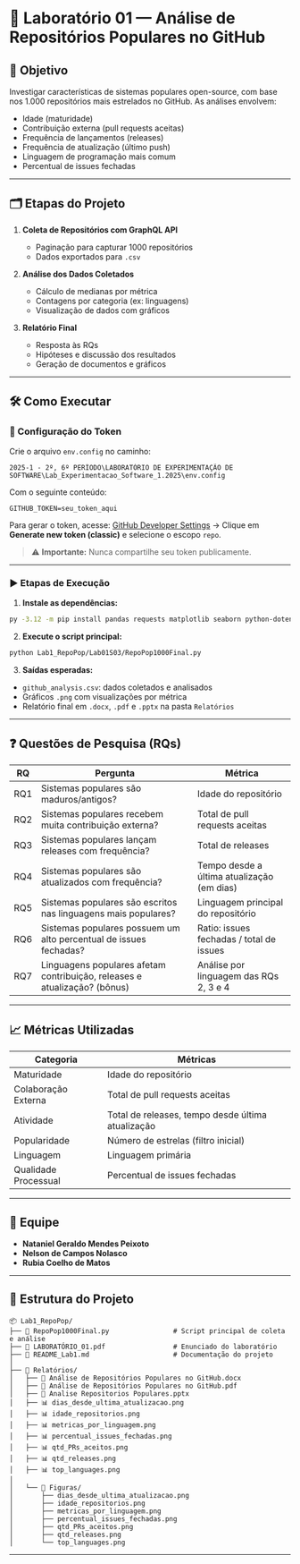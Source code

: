 # 🧪 Laboratório 01 — Análise de Repositórios Populares no GitHub

## 🎯 Objetivo

Investigar características de sistemas populares open-source, com base nos 1.000 repositórios mais estrelados no GitHub. As análises envolvem:

* Idade (maturidade)
* Contribuição externa (pull requests aceitas)
* Frequência de lançamentos (releases)
* Frequência de atualização (último push)
* Linguagem de programação mais comum
* Percentual de issues fechadas

---

## 🗂️ Etapas do Projeto

1. **Coleta de Repositórios com GraphQL API**

   * Paginação para capturar 1000 repositórios
   * Dados exportados para `.csv`

2. **Análise dos Dados Coletados**

   * Cálculo de medianas por métrica
   * Contagens por categoria (ex: linguagens)
   * Visualização de dados com gráficos

3. **Relatório Final**

   * Resposta às RQs
   * Hipóteses e discussão dos resultados
   * Geração de documentos e gráficos

---

## 🛠️ Como Executar

### 🔐 Configuração do Token

Crie o arquivo `env.config` no caminho:

```
2025-1 - 2º, 6º PERÍODO\LABORATÓRIO DE EXPERIMENTAÇÃO DE SOFTWARE\Lab_Experimentacao_Software_1.2025\env.config
```

Com o seguinte conteúdo:

```
GITHUB_TOKEN=seu_token_aqui
```

Para gerar o token, acesse: [GitHub Developer Settings](https://github.com/settings/tokens)
→ Clique em **Generate new token (classic)** e selecione o escopo `repo`.

> ⚠️ **Importante:** Nunca compartilhe seu token publicamente.

---

### ▶️ Etapas de Execução

1. **Instale as dependências:**

```bash
py -3.12 -m pip install pandas requests matplotlib seaborn python-dotenv
```

2. **Execute o script principal:**

```bash
python Lab1_RepoPop/Lab01S03/RepoPop1000Final.py
```

3. **Saídas esperadas:**

* `github_analysis.csv`: dados coletados e analisados
* Gráficos `.png` com visualizações por métrica
* Relatório final em `.docx`, `.pdf` e `.pptx` na pasta `Relatórios`

---

## ❓ Questões de Pesquisa (RQs)

| RQ  | Pergunta                                                                  | Métrica                                    |
| --- | ------------------------------------------------------------------------- | ------------------------------------------ |
| RQ1 | Sistemas populares são maduros/antigos?                                   | Idade do repositório                       |
| RQ2 | Sistemas populares recebem muita contribuição externa?                    | Total de pull requests aceitas             |
| RQ3 | Sistemas populares lançam releases com frequência?                        | Total de releases                          |
| RQ4 | Sistemas populares são atualizados com frequência?                        | Tempo desde a última atualização (em dias) |
| RQ5 | Sistemas populares são escritos nas linguagens mais populares?            | Linguagem principal do repositório         |
| RQ6 | Sistemas populares possuem um alto percentual de issues fechadas?         | Ratio: issues fechadas / total de issues   |
| RQ7 | Linguagens populares afetam contribuição, releases e atualização? (bônus) | Análise por linguagem das RQs 2, 3 e 4     |

---

## 📈 Métricas Utilizadas

| Categoria            | Métricas                                          |
| -------------------- | ------------------------------------------------- |
| Maturidade           | Idade do repositório                              |
| Colaboração Externa  | Total de pull requests aceitas                    |
| Atividade            | Total de releases, tempo desde última atualização |
| Popularidade         | Número de estrelas (filtro inicial)               |
| Linguagem            | Linguagem primária                                |
| Qualidade Processual | Percentual de issues fechadas                     |

---

## 👥 Equipe

* **Nataniel Geraldo Mendes Peixoto**
* **Nelson de Campos Nolasco**
* **Rubia Coelho de Matos**

---

## 📁 Estrutura do Projeto

```
📦 Lab1_RepoPop/
├── 📄 RepoPop1000Final.py                # Script principal de coleta e análise
├── 📄 LABORATÓRIO_01.pdf                 # Enunciado do laboratório
├── 📄 README_Lab1.md                     # Documentação do projeto
│
├── 📂 Relatórios/
│   ├── 📄 Análise de Repositórios Populares no GitHub.docx
│   ├── 📄 Análise de Repositórios Populares no GitHub.pdf
│   ├── 📄 Analise Repositorios Populares.pptx
│   ├── 📊 dias_desde_ultima_atualizacao.png
│   ├── 📊 idade_repositorios.png
│   ├── 📊 metricas_por_linguagem.png
│   ├── 📊 percentual_issues_fechadas.png
│   ├── 📊 qtd_PRs_aceitos.png
│   ├── 📊 qtd_releases.png
│   ├── 📊 top_languages.png
│
│   └── 📂 Figuras/
│       ├── dias_desde_ultima_atualizacao.png
│       ├── idade_repositorios.png
│       ├── metricas_por_linguagem.png
│       ├── percentual_issues_fechadas.png
│       ├── qtd_PRs_aceitos.png
│       ├── qtd_releases.png
│       └── top_languages.png
```

---